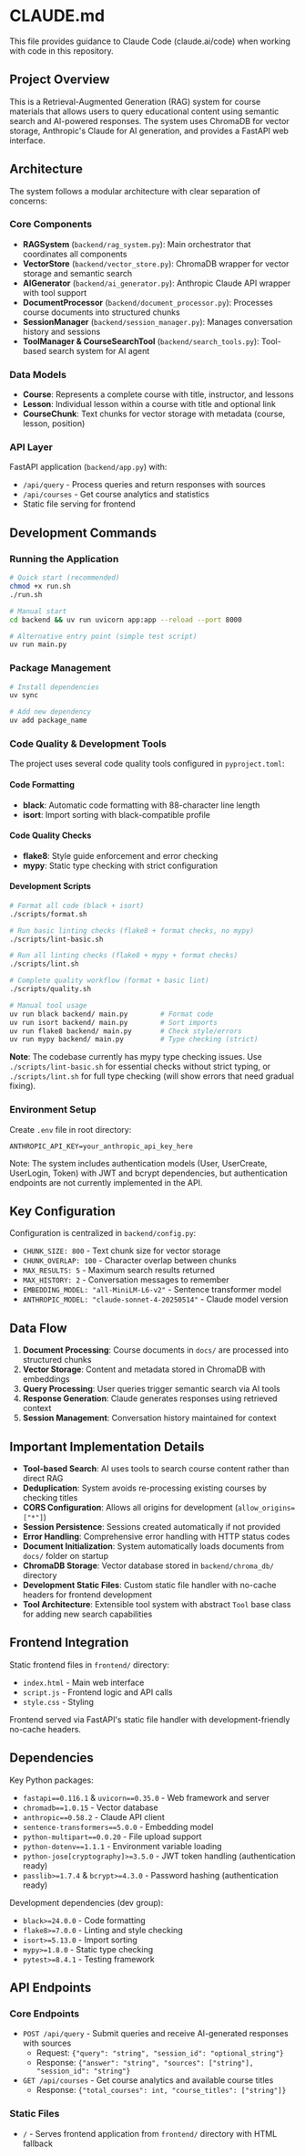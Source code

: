 # CLAUDE.md

This file provides guidance to Claude Code (claude.ai/code) when working with code in this repository.

## Project Overview

This is a Retrieval-Augmented Generation (RAG) system for course materials that allows users to query educational content using semantic search and AI-powered responses. The system uses ChromaDB for vector storage, Anthropic's Claude for AI generation, and provides a FastAPI web interface.

## Architecture

The system follows a modular architecture with clear separation of concerns:

### Core Components

- **RAGSystem** (`backend/rag_system.py`): Main orchestrator that coordinates all components
- **VectorStore** (`backend/vector_store.py`): ChromaDB wrapper for vector storage and semantic search
- **AIGenerator** (`backend/ai_generator.py`): Anthropic Claude API wrapper with tool support
- **DocumentProcessor** (`backend/document_processor.py`): Processes course documents into structured chunks
- **SessionManager** (`backend/session_manager.py`): Manages conversation history and sessions
- **ToolManager & CourseSearchTool** (`backend/search_tools.py`): Tool-based search system for AI agent

### Data Models

- **Course**: Represents a complete course with title, instructor, and lessons
- **Lesson**: Individual lesson within a course with title and optional link
- **CourseChunk**: Text chunks for vector storage with metadata (course, lesson, position)

### API Layer

FastAPI application (`backend/app.py`) with:
- `/api/query` - Process queries and return responses with sources
- `/api/courses` - Get course analytics and statistics
- Static file serving for frontend

## Development Commands

### Running the Application

```bash
# Quick start (recommended)
chmod +x run.sh
./run.sh

# Manual start
cd backend && uv run uvicorn app:app --reload --port 8000

# Alternative entry point (simple test script)
uv run main.py
```

### Package Management

```bash
# Install dependencies
uv sync

# Add new dependency
uv add package_name
```

### Code Quality & Development Tools

The project uses several code quality tools configured in `pyproject.toml`:

#### Code Formatting
- **black**: Automatic code formatting with 88-character line length
- **isort**: Import sorting with black-compatible profile

#### Code Quality Checks  
- **flake8**: Style guide enforcement and error checking
- **mypy**: Static type checking with strict configuration

#### Development Scripts

```bash
# Format all code (black + isort)
./scripts/format.sh

# Run basic linting checks (flake8 + format checks, no mypy)
./scripts/lint-basic.sh

# Run all linting checks (flake8 + mypy + format checks)
./scripts/lint.sh

# Complete quality workflow (format + basic lint)
./scripts/quality.sh

# Manual tool usage
uv run black backend/ main.py        # Format code
uv run isort backend/ main.py        # Sort imports
uv run flake8 backend/ main.py       # Check style/errors
uv run mypy backend/ main.py         # Type checking (strict)
```

**Note**: The codebase currently has mypy type checking issues. Use `./scripts/lint-basic.sh` for essential checks without strict typing, or `./scripts/lint.sh` for full type checking (will show errors that need gradual fixing).

### Environment Setup

Create `.env` file in root directory:
```
ANTHROPIC_API_KEY=your_anthropic_api_key_here
```

Note: The system includes authentication models (User, UserCreate, UserLogin, Token) with JWT and bcrypt dependencies, but authentication endpoints are not currently implemented in the API.

## Key Configuration

Configuration is centralized in `backend/config.py`:
- `CHUNK_SIZE: 800` - Text chunk size for vector storage
- `CHUNK_OVERLAP: 100` - Character overlap between chunks
- `MAX_RESULTS: 5` - Maximum search results returned
- `MAX_HISTORY: 2` - Conversation messages to remember
- `EMBEDDING_MODEL: "all-MiniLM-L6-v2"` - Sentence transformer model
- `ANTHROPIC_MODEL: "claude-sonnet-4-20250514"` - Claude model version

## Data Flow

1. **Document Processing**: Course documents in `docs/` are processed into structured chunks
2. **Vector Storage**: Content and metadata stored in ChromaDB with embeddings
3. **Query Processing**: User queries trigger semantic search via AI tools
4. **Response Generation**: Claude generates responses using retrieved context
5. **Session Management**: Conversation history maintained for context

## Important Implementation Details

- **Tool-based Search**: AI uses tools to search course content rather than direct RAG
- **Deduplication**: System avoids re-processing existing courses by checking titles
- **CORS Configuration**: Allows all origins for development (`allow_origins=["*"]`)
- **Session Persistence**: Sessions created automatically if not provided
- **Error Handling**: Comprehensive error handling with HTTP status codes
- **Document Initialization**: System automatically loads documents from `docs/` folder on startup
- **ChromaDB Storage**: Vector database stored in `backend/chroma_db/` directory
- **Development Static Files**: Custom static file handler with no-cache headers for frontend development
- **Tool Architecture**: Extensible tool system with abstract `Tool` base class for adding new search capabilities

## Frontend Integration

Static frontend files in `frontend/` directory:
- `index.html` - Main web interface
- `script.js` - Frontend logic and API calls
- `style.css` - Styling

Frontend served via FastAPI's static file handler with development-friendly no-cache headers.

## Dependencies

Key Python packages:
- `fastapi==0.116.1` & `uvicorn==0.35.0` - Web framework and server
- `chromadb==1.0.15` - Vector database
- `anthropic==0.58.2` - Claude API client
- `sentence-transformers==5.0.0` - Embedding model
- `python-multipart==0.0.20` - File upload support
- `python-dotenv==1.1.1` - Environment variable loading
- `python-jose[cryptography]>=3.5.0` - JWT token handling (authentication ready)
- `passlib>=1.7.4` & `bcrypt>=4.3.0` - Password hashing (authentication ready)

Development dependencies (dev group):
- `black>=24.0.0` - Code formatting
- `flake8>=7.0.0` - Linting and style checking
- `isort>=5.13.0` - Import sorting
- `mypy>=1.8.0` - Static type checking
- `pytest>=8.4.1` - Testing framework

## API Endpoints

### Core Endpoints
- `POST /api/query` - Submit queries and receive AI-generated responses with sources
  - Request: `{"query": "string", "session_id": "optional_string"}`
  - Response: `{"answer": "string", "sources": ["string"], "session_id": "string"}`
- `GET /api/courses` - Get course analytics and available course titles
  - Response: `{"total_courses": int, "course_titles": ["string"]}`

### Static Files
- `/` - Serves frontend application from `frontend/` directory with HTML fallback